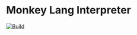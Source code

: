 # Monkey Lang Interpreter

[![Build](../../actions/workflows/build.yaml/badge.svg)](../../actions/workflows/build.yaml)
